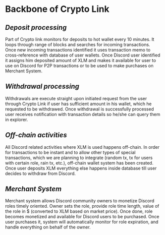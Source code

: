 # Backbone of Crypto Link
## ***Deposit processing***
Part of Crypto link monitors for deposits to hot wallet every 10 minutes. It loops through range of blocks and searches 
for incoming transactions. Once new incoming transactions identified it uses transaction memo to cross-reference with 
database of user wallets. Once Discord user identified it assigns him deposited amount of XLM and makes it available for
 user to use on Discord for P2P transactions or to be used to make purchases on Merchant System.

## ***Withdrawal processing***
Withdrawals are execute straight upon initiated request from the user through Crypto Link if user has sufficient amount 
in his wallet, which he requested to be withdrawed. Once withdrawal is successfully processed user receives notification
 with transaction details so he/she can query them in explorer. 

## ***Off-chain activities***
All Discord related activities where XLM is used happens off-chain. In order for transactions to be instant and to allow
other types of special transactions, which we are planning to integrate (random tx, tx for users with certain role, 
rain tx, etc.), off-chain wallet system has been created. Once user deposits XLM everything else happens inside 
database till user decides to withdraw from Discord.

## ***Merchant System***
Merchant system allows Discord community owners to monetize Discord roles timely oriented. Owner sets the role, 
provide role time length, value of the role in $ (converted to XLM based on market price). Once done, role becomes
 monetized and available for Discord users to be purchased. Once user purchases it, system will automatically monitor 
 for role expiration, and handle everything on behalf of the owner. 